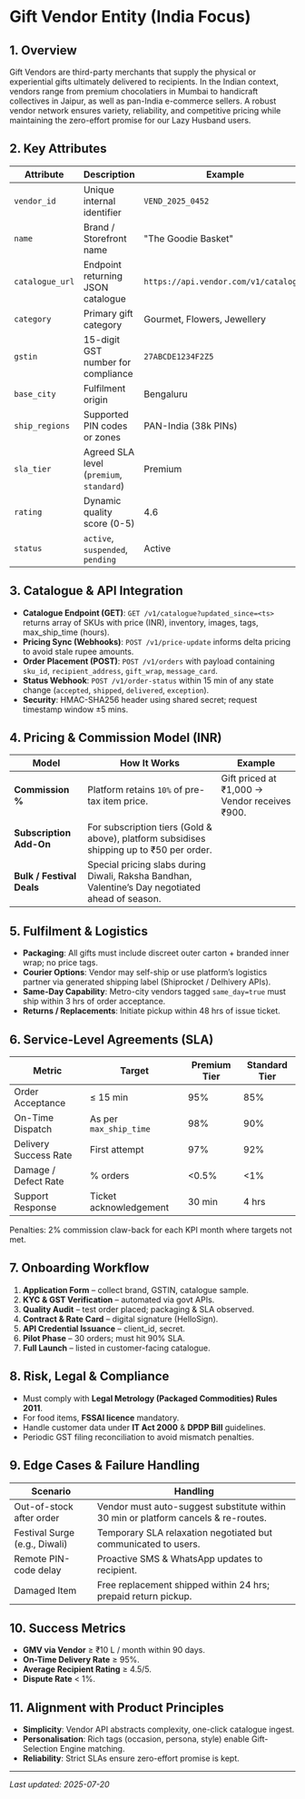 # Gift Vendor Entity (India Focus)

## 1. Overview
Gift Vendors are third-party merchants that supply the physical or experiential gifts ultimately delivered to recipients. In the Indian context, vendors range from premium chocolatiers in Mumbai to handicraft collectives in Jaipur, as well as pan-India e-commerce sellers. A robust vendor network ensures variety, reliability, and competitive pricing while maintaining the zero-effort promise for our Lazy Husband users.

## 2. Key Attributes
| Attribute | Description | Example |
|-----------|-------------|---------|
| `vendor_id` | Unique internal identifier | `VEND_2025_0452` |
| `name` | Brand / Storefront name | "The Goodie Basket" |
| `catalogue_url` | Endpoint returning JSON catalogue | `https://api.vendor.com/v1/catalogue` |
| `category` | Primary gift category | Gourmet, Flowers, Jewellery |
| `gstin` | 15-digit GST number for compliance | `27ABCDE1234F2Z5` |
| `base_city` | Fulfilment origin | Bengaluru |
| `ship_regions` | Supported PIN codes or zones | PAN-India (38k PINs) |
| `sla_tier` | Agreed SLA level (`premium`, `standard`) | Premium |
| `rating` | Dynamic quality score (0-5) | 4.6 |
| `status` | `active`, `suspended`, `pending` | Active |

## 3. Catalogue & API Integration
- **Catalogue Endpoint (GET)**: `GET /v1/catalogue?updated_since=<ts>` returns array of SKUs with price (INR), inventory, images, tags, max_ship_time (hours).
- **Pricing Sync (Webhooks)**: `POST /v1/price-update` informs delta pricing to avoid stale rupee amounts.
- **Order Placement (POST)**: `POST /v1/orders` with payload containing `sku_id`, `recipient_address`, `gift_wrap`, `message_card`.
- **Status Webhook**: `POST /v1/order-status` within 15 min of any state change (`accepted`, `shipped`, `delivered`, `exception`).
- **Security**: HMAC-SHA256 header using shared secret; request timestamp window ±5 mins.

## 4. Pricing & Commission Model (INR)
| Model | How It Works | Example |
|-------|--------------|---------|
| **Commission %** | Platform retains `10%` of pre-tax item price. | Gift priced at ₹1,000 → Vendor receives ₹900. |
| **Subscription Add-On** | For subscription tiers (Gold & above), platform subsidises shipping up to ₹50 per order. |
| **Bulk / Festival Deals** | Special pricing slabs during Diwali, Raksha Bandhan, Valentine’s Day negotiated ahead of season. |

## 5. Fulfilment & Logistics
- **Packaging**: All gifts must include discreet outer carton + branded inner wrap; no price tags.
- **Courier Options**: Vendor may self-ship or use platform’s logistics partner via generated shipping label (Shiprocket / Delhivery APIs).
- **Same-Day Capability**: Metro-city vendors tagged `same_day=true` must ship within 3 hrs of order acceptance.
- **Returns / Replacements**: Initiate pickup within 48 hrs of issue ticket.

## 6. Service-Level Agreements (SLA)
| Metric | Target | Premium Tier | Standard Tier |
|--------|--------|--------------|---------------|
| Order Acceptance | ≤ 15 min | 95% | 85% |
| On-Time Dispatch | As per `max_ship_time` | 98% | 90% |
| Delivery Success Rate | First attempt | 97% | 92% |
| Damage / Defect Rate | % orders | <0.5% | <1% |
| Support Response | Ticket acknowledgement | 30 min | 4 hrs |

Penalties: 2% commission claw-back for each KPI month where targets not met.

## 7. Onboarding Workflow
1. **Application Form** – collect brand, GSTIN, catalogue sample.
2. **KYC & GST Verification** – automated via govt APIs.
3. **Quality Audit** – test order placed; packaging & SLA observed.
4. **Contract & Rate Card** – digital signature (HelloSign).
5. **API Credential Issuance** – client_id, secret.
6. **Pilot Phase** – 30 orders; must hit 90% SLA.
7. **Full Launch** – listed in customer-facing catalogue.

## 8. Risk, Legal & Compliance
- Must comply with **Legal Metrology (Packaged Commodities) Rules 2011**.
- For food items, **FSSAI licence** mandatory.
- Handle customer data under **IT Act 2000** & **DPDP Bill** guidelines.
- Periodic GST filing reconciliation to avoid mismatch penalties.

## 9. Edge Cases & Failure Handling
| Scenario | Handling |
|----------|----------|
| Out-of-stock after order | Vendor must auto-suggest substitute within 30 min or platform cancels & re-routes. |
| Festival Surge (e.g., Diwali) | Temporary SLA relaxation negotiated but communicated to users. |
| Remote PIN-code delay | Proactive SMS & WhatsApp updates to recipient. |
| Damaged Item | Free replacement shipped within 24 hrs; prepaid return pickup. |

## 10. Success Metrics
- **GMV via Vendor** ≥ ₹10 L / month within 90 days.
- **On-Time Delivery Rate** ≥ 95%.
- **Average Recipient Rating** ≥ 4.5/5.
- **Dispute Rate** < 1%.

## 11. Alignment with Product Principles
- **Simplicity**: Vendor API abstracts complexity, one-click catalogue ingest.
- **Personalisation**: Rich tags (occasion, persona, style) enable Gift-Selection Engine matching.
- **Reliability**: Strict SLAs ensure zero-effort promise is kept.

---
*Last updated: 2025-07-20*